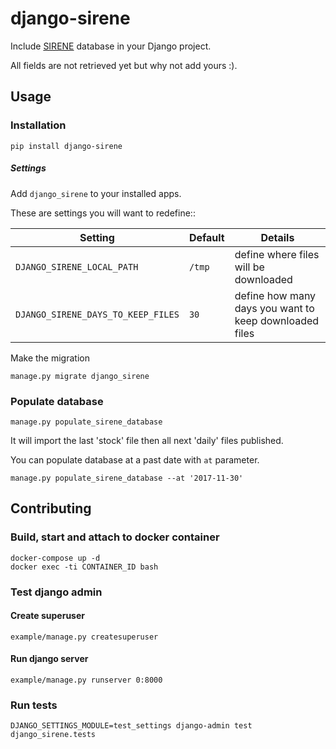 # django-sirene


Include [SIRENE](https://www.data.gouv.fr/fr/datasets/base-sirene-des-entreprises-et-de-leurs-etablissements-siren-siret/)
database in your Django project.

All fields are not retrieved yet but why not add yours :).

## Usage

### Installation

```
pip install django-sirene
```

##### Settings

Add `django_sirene` to your installed apps.

These are settings you will want to redefine::

| Setting                            | Default | Details                                                 |
| ---------------------------------- | ------- | ------------------------------------------------------- |
| `DJANGO_SIRENE_LOCAL_PATH`         | `/tmp`  | define where files will be downloaded                   |
| `DJANGO_SIRENE_DAYS_TO_KEEP_FILES` | `30`    | define how many days you want to keep downloaded files  |

Make the migration
```
manage.py migrate django_sirene
```

### Populate database

```
manage.py populate_sirene_database
```
It will import the last 'stock' file then all next 'daily' files published.

You can populate database at a past date with `at` parameter.
```
manage.py populate_sirene_database --at '2017-11-30'
```

## Contributing

### Build, start and attach to docker container

```
docker-compose up -d
docker exec -ti CONTAINER_ID bash
```

### Test django admin

#### Create superuser
```
example/manage.py createsuperuser

```

#### Run django server

```
example/manage.py runserver 0:8000
```

### Run tests

```
DJANGO_SETTINGS_MODULE=test_settings django-admin test django_sirene.tests
```
